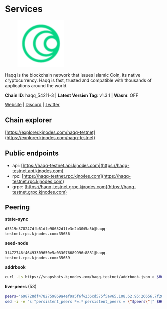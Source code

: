 # Services

<figure><img src="https://raw.githubusercontent.com/kj89/cosmos-images/main/logos/haqq.png" width="150" alt=""><figcaption></figcaption></figure>

Haqq is the blockchain network that issues Islamic Coin,  its native cryptocurrency. Haqq is fast, trusted and  compatible with thousands of applications around the world.

**Chain ID**: haqq_54211-3 | **Latest Version Tag**: v1.3.1 | **Wasm**: OFF

[Website](https://islamiccoin.net) | [Discord](https://discord.gg/hU9MHG5kZq) | [Twitter](https://twitter.com/Islamic_Coin)




## Chain explorer
[https://explorer.kjnodes.com/haqq-testnet](https://explorer.kjnodes.com/haqq-testnet)

## Public endpoints

* api: [https://haqq-testnet.api.kjnodes.com](https://haqq-testnet.api.kjnodes.com)
* rpc: [https://haqq-testnet.rpc.kjnodes.com](https://haqq-testnet.rpc.kjnodes.com)
* grpc: [https://haqq-testnet.grpc.kjnodes.com](https://haqq-testnet.grpc.kjnodes.com)

## Peering

**state-sync**

```text
d5519e378247dfb61dfe90652d1fe3e2b3005a5b@haqq-testnet.rpc.kjnodes.com:35656
```

**seed-node**

```text
3f472746f46493309650e5a033076689996c8881@haqq-testnet.rpc.kjnodes.com:35659
```

**addrbook**
```bash
curl -Ls https://snapshots.kjnodes.com/haqq-testnet/addrbook.json > $HOME/.haqqd/config/addrbook.json
```

**live-peers** (53)
```bash
peers="698728df4782759869a4ef9a5f6f6236cd575f5a@65.108.62.95:26656,7f2828e3910a4b165a65e5bfb2465c1e809bad3b@65.108.48.182:26656,d5519e378247dfb61dfe90652d1fe3e2b3005a5b@65.109.68.190:35656,eb503dddcc41ba801c646d63cc762de4e9c43aa4@35.228.23.164:26656,56158e0f2acf850114e82644afceb565a73b08cc@185.144.99.95:26656,32a8eec046b95e8646ff0810b4596dc7083a0beb@65.108.145.131:26656,48a2a7762a579d25bca95b0a3548b714238dd60b@213.239.216.252:20656,62bf004201a90ce00df6f69390378c3d90f6dd7e@45.83.173.19:26656,0833039f717227ccd156d156ea772746b8ac6d71@146.19.24.139:26656,6771e65c1b30cc514faf5943320fdda480fe9124@95.216.39.183:26656,3df5a68b919177179c6dcb0b9c9354fd6bbba1c8@65.109.92.240:20116,ed145a35b436878c1f1c10634bd18600f3696e17@95.217.181.142:26656,90b1d14fc7393c6b6452ecf8b3cdd078a445a238@65.109.112.178:29656,23ff658b56fbb8bc73372973a34733ff5d79b435@142.132.202.50:11604,c4428d0ec640829414efff4ae7a793004edad867@154.26.157.228:35656,2d13d679b64e1a574904a140f72815644ec71131@65.21.133.125:30656,306ce653d6f0c77936b681d4ee8bbf66a4b8bb75@88.208.57.200:60956,d7ac44bf8f8d760c3df1a8695145021f35feb985@34.88.220.124:26656,78e3ef8adf819b479acc13a2f92ab5c0fa350aeb@66.45.231.30:11464,4990ed7074424046184dd474df40902c30f34182@65.108.250.241:26656,ee4db669ed2ff87cb2a47f848fa061517eb47737@161.97.151.46:26656,0629018cef2e53288757381ffdc0b84cbb5931cc@95.216.1.249:26656,ba56c564a5430632e59e2b08fc348735bc56b32f@154.12.232.140:26656,6fad54232f11a0306bd0d942c2ec5f9ba0ae2f1a@34.91.54.209:26656,073a2d6ef69f04b563e160a0e33eab84ae093aa9@154.26.157.233:35656,afa529ce3a5f2effcb21b2ee1bb7fe677476ed76@167.235.7.34:36656,65bfa4b4b4b9accb9c0e0d46a1c07ae9a44a3a23@168.119.227.142:26656,927a323649e7dd8d4c75da6e5edaee439652b46f@65.109.92.241:20116,50898046189f8cd8f7e996852ac84037c914a8ee@149.102.132.140:35656,230d299006a432b0f44534ca8a19c8c876c0ccb3@85.10.193.246:26656,a6dbf51663c0e4cbfd7dd3965ab8ad022de0952f@154.26.157.230:35656,b8a448782429ee7679c580ec5ef20a7325916cb3@202.61.194.254:56656,5fff90a628395b951d5fb34c64ae6c304b54d2e5@94.130.137.225:36656,24e894d4d8a18276acf6051cccf369a1ce69842d@65.108.151.105:26656,70c1b8334bf08fe5d56fb53d07da11f01faa560b@65.109.30.90:26656,b72f2156db8c87e679dc853730746ff40038120c@213.239.215.77:26656,b87827b470b0fa37e6ff5d10703ffbe4b35dec46@149.102.133.3:35656,5034467ea06fed661f02770ca27197d033df71d2@149.102.132.138:35656,a40f6f6d9f5763f80a87438903ab905daeb4fa01@38.242.225.247:26656,6ce864d853904ebef9400528f129d8fefa6f1827@91.211.251.232:36656,001eb7a3a03dc11539541737262c4ddc84dec283@91.195.101.98:26656,b1c07038b5b9b96d6fb35e4bb417af7ed238e733@95.217.35.186:26656,7e11f631cf4bae9284d79f431a86c99779d7e832@51.79.77.103:19656,fb3fcbc1dc08d5dd6e0001515d3c35274f443b7e@149.102.145.45:35656,fd53be6145264c86f2db22659141c925e119794c@138.201.155.226:12656,59af99085c961a6a5c8dc4bc8b3abffda16ddccb@135.181.38.62:26656,581664f34ea6cdbabdcaf92683f47c470471f770@65.109.30.53:28656,1a68f19b58e0c4e99c907a3c43923641a1595c88@149.102.133.29:35656,a884387139109784cad9193652b82ef20a85d713@38.242.159.148:26656,360d7095f3c1250a013cfe66c43a3f0790782f78@84.46.254.50:26656,0f56d6cd1eae6fd5de684bcc6ee63622e17436af@149.102.149.117:35656,f57fae1bdea281392b563a58978a2d8c0a37725f@95.217.233.234:26656,a6150d39e4725d28a56f41ebf3c6d457c54bd2f1@34.138.250.4:26656"
sed -i -e "s|^persistent_peers *=.*|persistent_peers = \"$peers\"|" $HOME/.haqqd/config/config.toml
```
